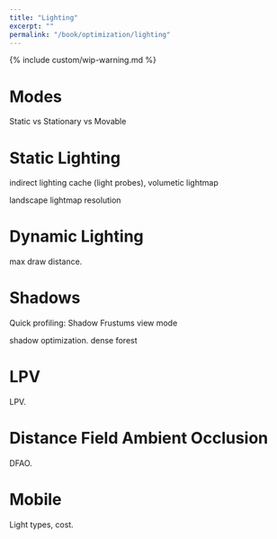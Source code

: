```yaml
---
title: "Lighting"
excerpt: ""
permalink: "/book/optimization/lighting"
---
```


{% include custom/wip-warning.md %}

# Modes

Static vs Stationary vs Movable

# Static Lighting

indirect lighting cache (light probes), volumetic lightmap

landscape lightmap resolution

# Dynamic Lighting

max draw distance.

# Shadows

Quick profiling: Shadow Frustums view mode

shadow optimization. dense forest

# LPV

LPV.

# Distance Field Ambient Occlusion

DFAO.

# Mobile

Light types, cost.
